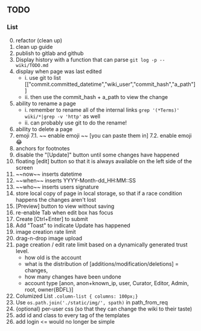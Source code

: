 ## TODO

### List

0. refactor (clean up)
1. clean up guide   
2. publish to gitlab and github
3. Display history with a function that can parse `git log -p -- wiki/TODO.md` 
4. display when page was last edited
     - i. use git to list [["commit.committed_datetime","wiki_user","commit_hash","a_path"]]
     -  ii. then use the commit_hash + a_path to view the change
5. ability to rename a page
    - i. remember to rename all of the internal links `grep '(*Terms)' wiki/*|grep -v 'http'` as well
    - ii. can probably use git to do the rename! 
6. ability to delete a page
7. emoji
7.1. ~~ enable emoji ~~ [you can paste them in] 
7.2. enable emoji :joy:
8. anchors for footnotes
9. disable the "[Update]" button until some changes have happened
10. floating [edit] button so that it is always available on the left side of the screen
11. ~\~now~\~ inserts datetime
12. ~\~when~\~ inserts YYYY-Month-dd_HH:MM::SS
13. ~\~who~\~ inserts users signature
15. store local copy of page in local storage, so that if a race condition happens the changes aren't lost
16. [Preview] button to view without saving
18. re-enable Tab when edit box has focus
19. Create [Ctrl+Enter] to submit
20. Add "Toast" to indicate Update has happened
21. image creation rate limit   
22. drag-n-drop image upload   
23. page creation /  edit rate limit based on a dynamically generated trust level.
     - how old is the account
     - what is the distribution of [additions/modification/deletions] = changes, 
     - how many changes have been undone
     - account type [anon, anon+known_ip, user, Curator, Editor, Admin, root, owner{BDFL}]
25. Columized List `.column-list { columns: 100px;}` 
27. Use `os.path.join('./static/img/', spath)` in path_from_req 
28. {optional} per-user css (so that they can change the wiki to their taste)   
29. add id and class to every tag of the templates
30. add login &lt;= would no longer be simple

